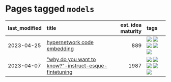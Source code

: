 # Pages tagged `models`

|last_modified|title|est. idea maturity|tags
|:---|:---|---:|:---|
|2023-04-25|[hypernetwork code embedding](../hypernetwork_embedding_for_code.md)|889|[![](https://img.shields.io/badge/tag-embeddings-3a9a4f)](../tags/embeddings.md) [![](https://img.shields.io/badge/tag-llm-d9f12f)](../tags/llm.md) [![](https://img.shields.io/badge/tag-machinelearning-fe76cf)](../tags/machinelearning.md) [![](https://img.shields.io/badge/tag-models-8fb3d)](../tags/models.md) [![](https://img.shields.io/badge/tag-nlp-8a140)](../tags/nlp.md)|
|2023-04-07|["why do you want to know?"-instruct-esque-fintetuning](../whydoyouwantoknow.md)|1987|[![](https://img.shields.io/badge/tag-aiethics-d2ea1b)](../tags/aiethics.md) [![](https://img.shields.io/badge/tag-alignment-496a1)](../tags/alignment.md) [![](https://img.shields.io/badge/tag-dialogue-dce8fa)](../tags/dialogue.md) [![](https://img.shields.io/badge/tag-models-8fb3d)](../tags/models.md) [![](https://img.shields.io/badge/tag-wip-35b163)](../tags/wip.md)|